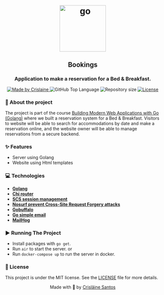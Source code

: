 <div>
  <h1 align="center"> 
    <img alt="go" width="150px" src="https://github.com/crislainesc/email_n/assets/56309620/c253fc03-b070-4126-8e8c-98a40acefa3c">
  </h1>

  <h2 align="center"> 
    Bookings
  </h2>
  <h3 align="center"> 
    Application to make a reservation  for a Bed & Breakfast.
  </h3>

  <p align="center">
    <a href="https://github.com/crislainesc"> 
      <img alt="Made by Crislaine" src="https://img.shields.io/badge/solved%20by-Crislâine%20Santos-blueviolet?style=plastic">
    </a>
    <img alt="GitHub Top Language" src="https://img.shields.io/github/languages/top/crislainesc/bookings?color=blue&style=plastic">
    <img alt="Repository size" src="https://img.shields.io/github/repo-size/crislainesc/bookings?style=plastic"/>
    <a href="https://opensource.org/licenses/MIT">
      <img alt="License" src="https://img.shields.io/badge/license-MIT-brightgreen?style=plastic">
    </a>
  </p>
</div>

### 📖 About the project

The project is part of the course [Building Modern Web Applications with Go (Golang)](https://www.udemy.com/course/building-modern-web-applications-with-go/?referralCode=0415FB906223F10C6800) where we built a reservation system for a Bed & Breakfast. Visitors to website will be able to search for accommodations by date and make a reservation online, and the website owner will be able to manage reservations from a secure backend.

### ✨ Features

- Server using Golang
- Website using Html templates

### 💻 Technologies

- **[Golang](https://go.dev)**
- **[Chi router](https://github.com/go-chi/chi)**
- **[SCS session management](https://github.com/alexedwards/scs)**
- **[Nosurf prevent Cross-Site Request Forgery attacks](https://github.com/justinas/nosurf)**
- **[Gobuffalo](https://gobuffalo.io/documentation/database/pop/)**
- **[Go simple email](https://github.com/xhit/go-simple-mail)**
- **[MailHog](https://github.com/mailhog/MailHog/tree/master)**

### ▶️ Running The Project

- Install packages with `go get`.
- Run `air` to start the server.
  or
- Run `docker-compose up` to run the server in docker.

### 📝 License

This project is under the MIT license. See the [LICENSE](/LICENSE) file for more details.

<div align="center">
  <p> Made with 💜 by <a href="https://github.com/crislainesc">Crislâine Santos</a> </p>
</div>
